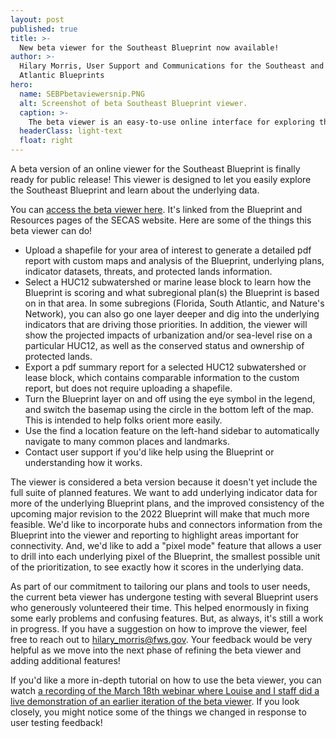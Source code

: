 ```yaml
---
layout: post
published: true
title: >-
  New beta viewer for the Southeast Blueprint now available!
author: >-
  Hilary Morris, User Support and Communications for the Southeast and South
  Atlantic Blueprints
hero:
  name: SEBPbetaviewersnip.PNG
  alt: Screenshot of beta Southeast Blueprint viewer.
  caption: >-
    The beta viewer is an easy-to-use online interface for exploring the Southeast Blueprint.
  headerClass: light-text
  float: right
---
```

A beta version of an online viewer for the Southeast Blueprint is finally ready for public release! This viewer is designed to let you easily explore the Southeast Blueprint and learn about the underlying data.

You can [access the beta viewer here](https://blueprint.geoplatform.gov/southeast/). It's linked from the Blueprint and Resources pages of the SECAS website. Here are some of the things this beta viewer can do!

- Upload a shapefile for your area of interest to generate a detailed pdf report with custom maps and analysis of the Blueprint, underlying plans, indicator datasets, threats, and protected lands information.
- Select a HUC12 subwatershed or marine lease block to learn how the Blueprint is scoring and what subregional plan(s) the Blueprint is based on in that area. In some subregions (Florida, South Atlantic, and Nature's Network), you can also go one layer deeper and dig into the underlying indicators that are driving those priorities. In addition, the viewer will show the projected impacts of urbanization and/or sea-level rise on a particular HUC12, as well as the conserved status and ownership of protected lands.<!--more-->
- Export a pdf summary report for a selected HUC12 subwatershed or lease block, which contains comparable information to the custom report, but does not require uploading a shapefile.
- Turn the Blueprint layer on and off using the eye symbol in the legend, and switch the basemap using the circle in the bottom left of the map. This is intended to help folks orient more easily.
- Use the find a location feature on the left-hand sidebar to automatically navigate to many common places and landmarks.
- Contact user support if you'd like help using the Blueprint or understanding how it works.

The viewer is considered a beta version because it doesn't yet include the full suite of planned features. We want to add underlying indicator data for more of the underlying Blueprint plans, and the improved consistency of the upcoming major revision to the 2022 Blueprint will make that much more feasible. We'd like to incorporate hubs and connectors information from the Blueprint into the viewer and reporting to highlight areas important for connectivity. And, we'd like to add a "pixel mode" feature that allows a user to drill into each underlying pixel of the Blueprint, the smallest possible unit of the prioritization, to see exactly how it scores in the underlying data.

As part of our commitment to tailoring our plans and tools to user needs, the current beta viewer has undergone testing with several Blueprint users who generously volunteered their time. This helped enormously in fixing some early problems and confusing features. But, as always, it's still a work in progress. If you have a suggestion on how to improve the viewer, feel free to reach out to hilary_morris@fws.gov. Your feedback would be very helpful as we move into the next phase of refining the beta viewer and adding additional features!

If you'd like a more in-depth tutorial on how to use the beta viewer, you can watch [a recording of the March 18th webinar where Louise and I staff did a live demonstration of an earlier iteration of the beta viewer](https://youtu.be/qaqjLXGDmbs). If you look closely, you might notice some of the things we changed in response to user testing feedback!

